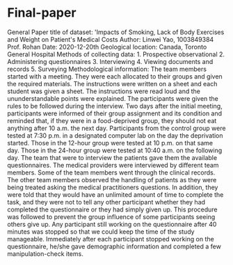 # Final-paper
General Paper
title of dataset: 'Impacts of Smoking, Lack of Body Exercises and Weight on Patient's Medical Costs
Author: Linwei Yao, 1003849384
Prof. Rohan
Date: 2020-12-20th
Geological location: Canada, Toronto General Hospital
Methods of collecting data: 
      1.	Prospective observational
      2.	Administering questionnaires
      3.	Interviewing
      4.	Viewing documents and records
      5.	Surveying 
Methodological information:
    The team members started with a meeting. They were each allocated to their groups and given the required materials. The instructions were written on a sheet and each student was given a sheet. The instructions were read loud and the ununderstandable points were explained. The participants were given the rules to be followed during the interview. Two days after the initial meeting, participants were informed of their group assignment and its condition and reminded that, if they were in a food-deprived group, they should not eat anything after 10 a.m. the next day. Participants from the control group were tested at 7:30 p.m. in a designated computer lab on the day the deprivation started. Those in the 12-hour group were tested at 10 p.m. on that same day. Those in the 24-hour group were tested at 10:40 a.m. on the following day. 
The team that were to interview the patients gave them the available questionnaires. The medical providers were interviewed by different team members. Some of the team members went through the clinical records. The other team members observed the handling of patients as they were being treated asking the medical practitioners questions. In addition, they were told that they would have an unlimited amount of time to complete the task, and they were not to tell any other participant whether they had completed the questionnaire or they had simply given up. This procedure was followed to prevent the group influence of some participants seeing others give up. Any participant still working on the questionnaire after 40 minutes was stopped so that we could keep the time of the study manageable. Immediately after each participant stopped working on the questionnaire, he/she gave demographic information and completed a few manipulation-check items.

